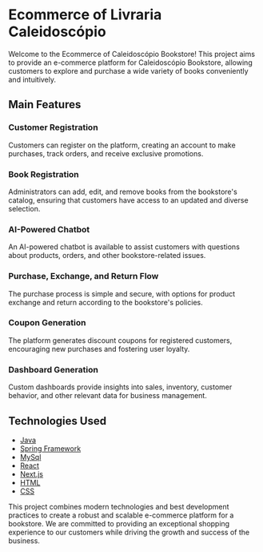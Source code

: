 <h1>Ecommerce of Livraria Caleidoscópio</h1>
  <p>Welcome to the Ecommerce of Caleidoscópio Bookstore! This project aims to provide an e-commerce platform for Caleidoscópio Bookstore, allowing customers to explore and purchase a wide variety of books conveniently and intuitively.</p>

<h2>Main Features</h2>
  
  <h3>Customer Registration</h3>
  <p>Customers can register on the platform, creating an account to make purchases, track orders, and receive exclusive promotions.</p>

<h3>Book Registration</h3>
<p>Administrators can add, edit, and remove books from the bookstore's catalog, ensuring that customers have access to an updated and diverse selection.</p>

  <h3>AI-Powered Chatbot</h3>
  <p>An AI-powered chatbot is available to assist customers with questions about products, orders, and other bookstore-related issues.</p>

  <h3>Purchase, Exchange, and Return Flow</h3>
  <p>The purchase process is simple and secure, with options for product exchange and return according to the bookstore's policies.</p>

  <h3>Coupon Generation</h3>
  <p>The platform generates discount coupons for registered customers, encouraging new purchases and fostering user loyalty.</p>

  <h3>Dashboard Generation</h3>
  <p>Custom dashboards provide insights into sales, inventory, customer behavior, and other relevant data for business management.</p>

<h2>Technologies Used</h2>
  <ul>
    <li><a href="https://www.java.com" target="_blank">Java</a></li>
    <li><a href="https://spring.io" target="_blank">Spring Framework</a></li>
    <li><a href="https://www.mysql.com" target="_blank">MySql</a></li>
    <li><a href="https://reactjs.org" target="_blank">React</a></li>
    <li><a href="https://nextjs.org" target="_blank">Next.js</a></li>
    <li><a href="https://developer.mozilla.org/en-US/docs/Web/HTML" target="_blank">HTML</a></li>
    <li><a href="https://developer.mozilla.org/en-US/docs/Web/CSS" target="_blank">CSS</a></li>
  </ul>
  
<p>This project combines modern technologies and best development practices to create a robust and scalable e-commerce platform for a bookstore. We are committed to providing an exceptional shopping experience to our customers while driving the growth and success of the business.</p>


